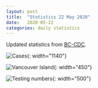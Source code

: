 ```yaml
---
layout: post
title:  "Statistics 22 May 2020"
date:   2020-05-22
categories: daily statistics
---
```


Updated statistics from [BC-CDC](http://www.bccdc.ca/health-info/diseases-conditions/covid-19/case-counts-press-statements).

![Cases](/covid19BCStats/images/2020-05-22-Cases.png){: width="1140"}

![Vancouver Island](/covid19BCStats/images/2020-05-22-VancouverIsland.png){: width="450"}

![Testing numbers](/covid19BCStats/images/2020-05-22-TestingRate.png){: width="500"}
